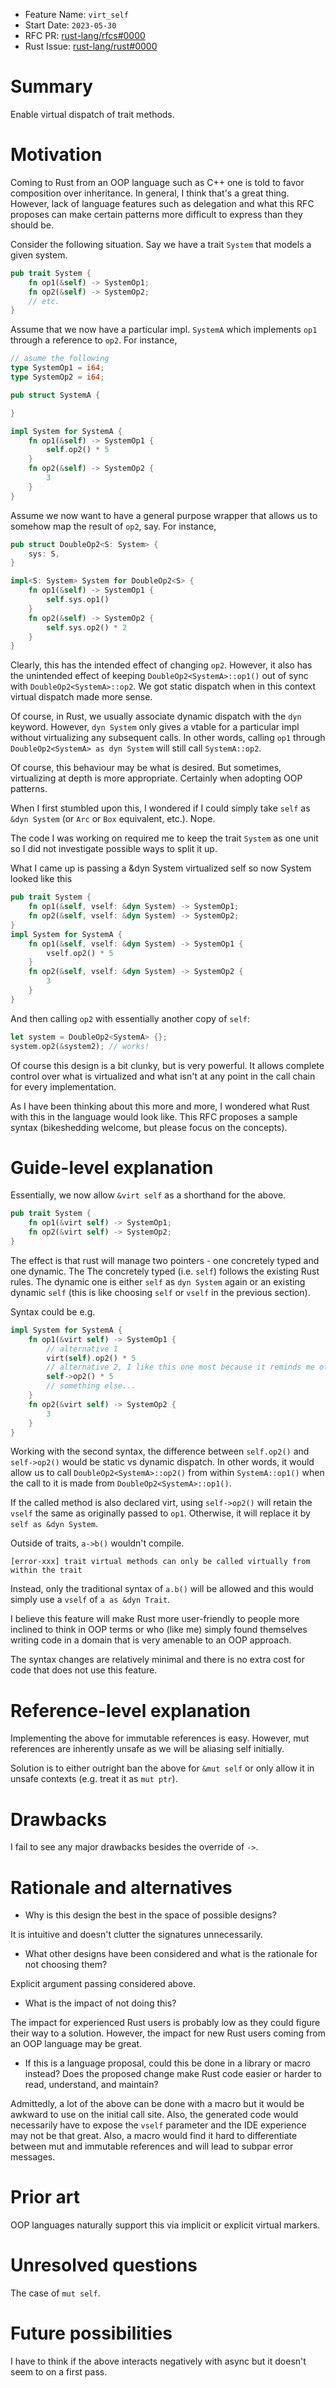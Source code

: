 - Feature Name: `virt_self`
- Start Date: `2023-05-30`
- RFC PR: [rust-lang/rfcs#0000](https://github.com/rust-lang/rfcs/pull/0000)
- Rust Issue: [rust-lang/rust#0000](https://github.com/rust-lang/rust/issues/0000)

# Summary
[summary]: #summary

Enable virtual dispatch of trait methods.

# Motivation
[motivation]: #motivation

Coming to Rust from an OOP language such as C++ one is told to favor composition over inheritance. In general, I think that's a great thing. However, lack of language features such as delegation and what this RFC proposes can make certain patterns more difficult to express than they should be.

Consider the following situation. Say we have a trait `System` that models a given system.

```rust
pub trait System {
    fn op1(&self) -> SystemOp1;
    fn op2(&self) -> SystemOp2;
    // etc.
}
```

Assume that we now have a particular impl. `SystemA` which implements `op1` through a reference to `op2`. For instance,

```rust
// asume the following
type SystemOp1 = i64;
type SystemOp2 = i64;

pub struct SystemA {

}

impl System for SystemA {
    fn op1(&self) -> SystemOp1 {
        self.op2() * 5
    }
    fn op2(&self) -> SystemOp2 {
        3
    }
}
```

Assume we now want to have a general purpose wrapper that allows us to somehow map the result of `op2`, say. For instance,

```rust
pub struct DoubleOp2<S: System> {
    sys: S,
}

impl<S: System> System for DoubleOp2<S> {
    fn op1(&self) -> SystemOp1 {
        self.sys.op1()
    }
    fn op2(&self) -> SystemOp2 {
        self.sys.op2() * 2
    }
}
```

Clearly, this has the intended effect of changing `op2`. However, it also has the unintended effect of keeping `DoubleOp2<SystemA>::op1()` out of sync with `DoubleOp2<SystemA>::op2`. We got static dispatch when in this context virtual dispatch made more sense.

Of course, in Rust, we usually associate dynamic dispatch with the `dyn` keyword. However, `dyn System` only gives a vtable for a particular impl without virtualizing any subsequent calls. In other words, calling `op1` through `DoubleOp2<SystemA> as dyn System` will still call `SystemA::op2`.

Of course, this behaviour may be what is desired. But sometimes, virtualizing at depth is more appropriate. Certainly when adopting OOP patterns.

When I first stumbled upon this, I wondered if I could simply take `self` as `&dyn System` (or `Arc` or `Box` equivalent, etc.). Nope.

The code I was working on required me to keep the trait `System` as one unit so I did not investigate possible ways to split it up.

What I came up is passing a &dyn System virtualized self so now System looked like this

```rust
pub trait System {
    fn op1(&self, vself: &dyn System) -> SystemOp1;
    fn op2(&self, vself: &dyn System) -> SystemOp2;
}
impl System for SystemA {
    fn op1(&self, vself: &dyn System) -> SystemOp1 {
        vself.op2() * 5
    }
    fn op2(&self, vself: &dyn System) -> SystemOp2 {
        3
    }
}
```

And then calling `op2` with essentially another copy of `self`:
```rust
let system = DoubleOp2<SystemA> {};
system.op2(&system2); // works!
```

Of course this design is a bit clunky, but is very powerful. It allows complete control over what is virtualized and what isn't at any point in the call chain for every implementation.

As I have been thinking about this more and more, I wondered what Rust with this in the language would look like. This RFC proposes a sample syntax (bikeshedding welcome, but please focus on the concepts).

# Guide-level explanation
[guide-level-explanation]: #guide-level-explanation

Essentially, we now allow `&virt self` as a shorthand for the above.

```rust
pub trait System {
    fn op1(&virt self) -> SystemOp1;
    fn op2(&virt self) -> SystemOp2;
}
```

The effect is that rust will manage two pointers - one concretely typed and one dynamic. The The concretely typed (i.e. `self`) follows the existing Rust rules. The dynamic one is either `self` as `dyn System` again or an existing dynamic `self` (this is like choosing `self` or `vself` in the previous section).

Syntax could be e.g.
```rust
impl System for SystemA {
    fn op1(&virt self) -> SystemOp1 {
        // alternative 1
        virt(self).op2() * 5
        // alternative 2, I like this one most because it reminds me of C
        self->op2() * 5
        // something else...
    }
    fn op2(&virt self) -> SystemOp2 {
        3
    }
}
```

Working with the second syntax, the difference between `self.op2()` and `self->op2()` would be static vs dynamic dispatch. In other words, it would allow us to call `DoubleOp2<SystemA>::op2()` from within `SystemA::op1()` when the call to it is made from `DoubleOp2<SystemA>::op1()`.

If the called method is also declared virt, using `self->op2()` will retain the `vself` the same as originally passed to `op1`. Otherwise, it will replace it by `self as &dyn System`.

Outside of traits, `a->b()` wouldn't compile. 

```[error-xxx] trait virtual methods can only be called virtually from within the trait```

Instead, only the traditional syntax of `a.b()` will be allowed and this would simply use a `vself` of `a as &dyn Trait`.

I believe this feature will make Rust more user-friendly to people more inclined to think in OOP terms or who (like me) simply found themselves writing code in a domain that is very amenable to an OOP approach.

The syntax changes are relatively minimal and there is no extra cost for code that does not use this feature.

# Reference-level explanation
[reference-level-explanation]: #reference-level-explanation

Implementing the above for immutable references is easy. However, mut references are inherently unsafe as we will be aliasing self initially.

Solution is to either outright ban the above  for `&mut self` or only allow it in unsafe contexts (e.g. treat it as `mut ptr`).

# Drawbacks
[drawbacks]: #drawbacks

I fail to see any major drawbacks besides the override of `->`.

# Rationale and alternatives
[rationale-and-alternatives]: #rationale-and-alternatives

- Why is this design the best in the space of possible designs?

It is intuitive and doesn't clutter the signatures unnecessarily.

- What other designs have been considered and what is the rationale for not choosing them?

Explicit argument passing considered above.

- What is the impact of not doing this?

The impact for experienced Rust users is probably low as they could figure their way to a solution. However, the impact for new Rust users coming from an OOP language may be great.

- If this is a language proposal, could this be done in a library or macro instead? Does the proposed change make Rust code easier or harder to read, understand, and maintain?

Admittedly, a lot of the above can be done with a macro but it would be awkward to use on the initial call site. Also, the generated code would necessarily have to expose the `vself` parameter and the IDE experience may not be that great. Also, a macro would find it hard to differentiate between mut and immutable references and will lead to subpar error messages.

# Prior art
[prior-art]: #prior-art

OOP languages naturally support this via implicit or explicit virtual markers.

# Unresolved questions
[unresolved-questions]: #unresolved-questions

The case of `mut self`.

# Future possibilities
[future-possibilities]: #future-possibilities

I have to think if the above interacts negatively with async but it doesn't seem to on a first pass.
